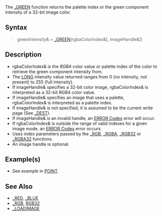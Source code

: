 The [_GREEN](_GREEN) function returns the palette index or the green component intensity of a 32-bit image color.

## Syntax

> greenIntensity& = [_GREEN](_GREEN)(rgbaColorIndex&[, imageHandle&])

## Description

* rgbaColorIndex& is the *RGBA* color value or palette index of the color to retrieve the green component intensity from.
* The [LONG](LONG) intensity value returned ranges from 0 (no intensity, not present) to 255 (full intensity).
* If imageHandle& specifies a 32-bit color image, rgbaColorIndex& is interpreted as a 32-bit *RGBA* color value.
* If imageHandle& specifies an image that uses a palette, rgbaColorIndex& is interpreted as a palette index.
* If imageHandle& is not specified, it is assumed to be the current write page (See [_DEST](_DEST)).
* If imageHandle& is an invalid handle, an [ERROR Codes](ERROR-Codes) error will occur.
* If rgbaColorIndex& is outside the range of valid indexes for a given image mode, an [ERROR Codes](ERROR-Codes) error occurs.
* Uses index parameters passed by the [_RGB](_RGB), [_RGBA](_RGBA), [_RGB32](_RGB32) or [_RGBA32](_RGBA32) functions.
* An image handle is optional.

## Example(s)
 
* See example in [POINT](POINT).

## See Also

* [_RED](_RED), [_BLUE](_BLUE)
* [_RGB](_RGB), [RGB32](RGB32)
* [_LOADIMAGE](_LOADIMAGE) 
